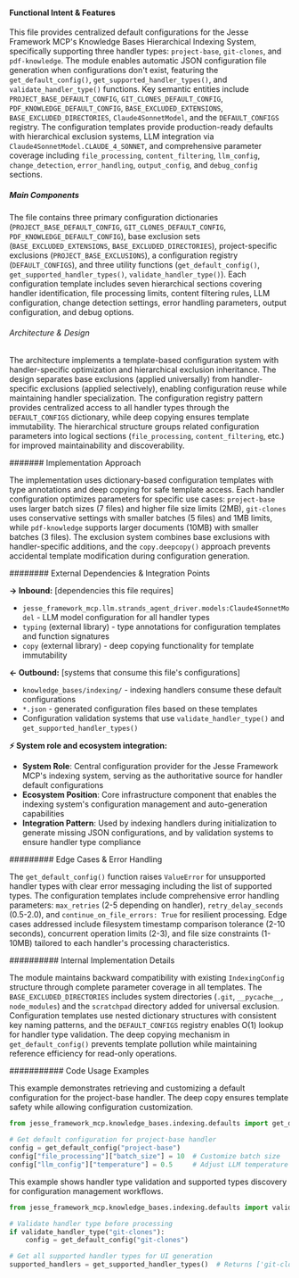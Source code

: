 <!-- CACHE_METADATA_START -->
<!-- Source File: {PROJECT_ROOT}/jesse-framework-mcp/jesse_framework_mcp/knowledge_bases/indexing/defaults.py -->
<!-- Cached On: 2025-07-06T11:34:26.708505 -->
<!-- Source Modified: 2025-07-06T10:27:57.901556 -->
<!-- Cache Version: 1.0 -->
<!-- CACHE_METADATA_END -->

#### Functional Intent & Features

This file provides centralized default configurations for the Jesse Framework MCP's Knowledge Bases Hierarchical Indexing System, specifically supporting three handler types: `project-base`, `git-clones`, and `pdf-knowledge`. The module enables automatic JSON configuration file generation when configurations don't exist, featuring the `get_default_config()`, `get_supported_handler_types()`, and `validate_handler_type()` functions. Key semantic entities include `PROJECT_BASE_DEFAULT_CONFIG`, `GIT_CLONES_DEFAULT_CONFIG`, `PDF_KNOWLEDGE_DEFAULT_CONFIG`, `BASE_EXCLUDED_EXTENSIONS`, `BASE_EXCLUDED_DIRECTORIES`, `Claude4SonnetModel`, and the `DEFAULT_CONFIGS` registry. The configuration templates provide production-ready defaults with hierarchical exclusion systems, LLM integration via `Claude4SonnetModel.CLAUDE_4_SONNET`, and comprehensive parameter coverage including `file_processing`, `content_filtering`, `llm_config`, `change_detection`, `error_handling`, `output_config`, and `debug_config` sections.

##### Main Components

The file contains three primary configuration dictionaries (`PROJECT_BASE_DEFAULT_CONFIG`, `GIT_CLONES_DEFAULT_CONFIG`, `PDF_KNOWLEDGE_DEFAULT_CONFIG`), base exclusion sets (`BASE_EXCLUDED_EXTENSIONS`, `BASE_EXCLUDED_DIRECTORIES`), project-specific exclusions (`PROJECT_BASE_EXCLUSIONS`), a configuration registry (`DEFAULT_CONFIGS`), and three utility functions (`get_default_config()`, `get_supported_handler_types()`, `validate_handler_type()`). Each configuration template includes seven hierarchical sections covering handler identification, file processing limits, content filtering rules, LLM configuration, change detection settings, error handling parameters, output configuration, and debug options.

###### Architecture & Design

The architecture implements a template-based configuration system with handler-specific optimization and hierarchical exclusion inheritance. The design separates base exclusions (applied universally) from handler-specific exclusions (applied selectively), enabling configuration reuse while maintaining handler specialization. The configuration registry pattern provides centralized access to all handler types through the `DEFAULT_CONFIGS` dictionary, while deep copying ensures template immutability. The hierarchical structure groups related configuration parameters into logical sections (`file_processing`, `content_filtering`, etc.) for improved maintainability and discoverability.

####### Implementation Approach

The implementation uses dictionary-based configuration templates with type annotations and deep copying for safe template access. Each handler configuration optimizes parameters for specific use cases: `project-base` uses larger batch sizes (7 files) and higher file size limits (2MB), `git-clones` uses conservative settings with smaller batches (5 files) and 1MB limits, while `pdf-knowledge` supports larger documents (10MB) with smaller batches (3 files). The exclusion system combines base exclusions with handler-specific additions, and the `copy.deepcopy()` approach prevents accidental template modification during configuration generation.

######## External Dependencies & Integration Points

**→ Inbound:** [dependencies this file requires]
- `jesse_framework_mcp.llm.strands_agent_driver.models:Claude4SonnetModel` - LLM model configuration for all handler types
- `typing` (external library) - type annotations for configuration templates and function signatures
- `copy` (external library) - deep copying functionality for template immutability

**← Outbound:** [systems that consume this file's configurations]
- `knowledge_bases/indexing/` - indexing handlers consume these default configurations
- `*.json` - generated configuration files based on these templates
- Configuration validation systems that use `validate_handler_type()` and `get_supported_handler_types()`

**⚡ System role and ecosystem integration:**
- **System Role**: Central configuration provider for the Jesse Framework MCP's indexing system, serving as the authoritative source for handler default configurations
- **Ecosystem Position**: Core infrastructure component that enables the indexing system's configuration management and auto-generation capabilities
- **Integration Pattern**: Used by indexing handlers during initialization to generate missing JSON configurations, and by validation systems to ensure handler type compliance

######### Edge Cases & Error Handling

The `get_default_config()` function raises `ValueError` for unsupported handler types with clear error messaging including the list of supported types. The configuration templates include comprehensive error handling parameters: `max_retries` (2-5 depending on handler), `retry_delay_seconds` (0.5-2.0), and `continue_on_file_errors: True` for resilient processing. Edge cases addressed include filesystem timestamp comparison tolerance (2-10 seconds), concurrent operation limits (2-3), and file size constraints (1-10MB) tailored to each handler's processing characteristics.

########## Internal Implementation Details

The module maintains backward compatibility with existing `IndexingConfig` structure through complete parameter coverage in all templates. The `BASE_EXCLUDED_DIRECTORIES` includes system directories (`.git`, `__pycache__`, `node_modules`) and the `scratchpad` directory added for universal exclusion. Configuration templates use nested dictionary structures with consistent key naming patterns, and the `DEFAULT_CONFIGS` registry enables O(1) lookup for handler type validation. The deep copying mechanism in `get_default_config()` prevents template pollution while maintaining reference efficiency for read-only operations.

########### Code Usage Examples

This example demonstrates retrieving and customizing a default configuration for the project-base handler. The deep copy ensures template safety while allowing configuration customization.

```python
from jesse_framework_mcp.knowledge_bases.indexing.defaults import get_default_config

# Get default configuration for project-base handler
config = get_default_config("project-base")
config["file_processing"]["batch_size"] = 10  # Customize batch size
config["llm_config"]["temperature"] = 0.5     # Adjust LLM temperature
```

This example shows handler type validation and supported types discovery for configuration management workflows.

```python
from jesse_framework_mcp.knowledge_bases.indexing.defaults import validate_handler_type, get_supported_handler_types

# Validate handler type before processing
if validate_handler_type("git-clones"):
    config = get_default_config("git-clones")

# Get all supported handler types for UI generation
supported_handlers = get_supported_handler_types()  # Returns ['git-clones', 'pdf-knowledge', 'project-base']
```